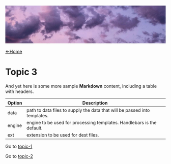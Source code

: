 ![](images/chase-moyer-730496-unsplash-cropped.jpg ':class=header-image-full-width')

[←Home](home.md)

# Topic 3

And yet here is some more sample **Markdown** content, including a table with headers.

| Option | Description |
| ------ | ----------- |
| data   | path to data files to supply the data that will be passed into templates. |
| engine | engine to be used for processing templates. Handlebars is the default. |
| ext    | extension to be used for dest files. |

Go to [topic-1](topic-1.md)

Go to [topic-2](topic-2.md)
